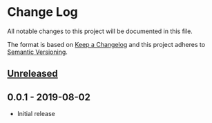 # Change Log


All notable changes to this project will be documented in this file.

The format is based on [Keep a Changelog](http://keepachangelog.com/en/1.0.0/)
and this project adheres to [Semantic Versioning](http://semver.org/spec/v2.0.0.html).


## [Unreleased]


## 0.0.1 - 2019-08-02

- Initial release


[Unreleased]: https://github.com/banzaicloud/banzailint/compare/v0.0.1...HEAD
